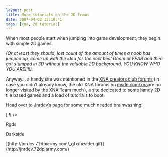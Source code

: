 ```yaml
---
layout: post
title: More tutorials on the 2D front
date: 2007-04-02 15:18:41
tags: [xna, 2d tutorial]
---
```


When most people start when jumping into game development, they begin with simple 2D games.

_(Or at least they should, lost count of the amount of times a noob has jumped up, come up with the idea for the next best Doom or FEAR and then got stumped in 3D without the valuable 2D background, YOU KNOW WHO YOU ARE!!!!)._

Anyway…  a handy site was mentioned in the [XNA creators club forums](http://creators.xna.com/forums/default) (in case you didn’t already know, the old XNA forums on [msdn.com/xna](http://forums.microsoft.com/MSDN/default?ForumGroupID=20&SiteID=1)are no longer visited by the XNA Team much), a site dedicated to some handy 2D tile based games and a load of tutorials to boot.

Head over to [Jnrdev’s page](http://jnrdev.72dpiarmy.com/) for some much needed brainwashing!

[ ![ /></a></p>
<p>Rgds</p>
<p>Darkside</p>
</div>
](http://jnrdev.72dpiarmy.com/_gfx/header.gif)](http://jnrdev.72dpiarmy.com/)

